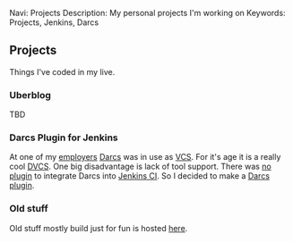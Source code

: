 Navi: Projects
Description: My personal projects I'm working on
Keywords: Projects, Jenkins, Darcs

## Projects

Things I've coded in my live.

### Uberblog

TBD

### Darcs Plugin for Jenkins

At one of my [employers][1] [Darcs][2] was in use as [VCS][3]. For it's age it is a really cool [DVCS][4]. One big disadvantage is lack of tool support. There was [no plugin][5] to integrate Darcs into [Jenkins CI][6]. So I decided to make a [Darcs plugin][7].

### Old stuff

Old stuff mostly build just for fun is hosted [here][8].

[1]: http://www.kwick.de/
[2]: http://darcs.net/
[3]: http://en.wikipedia.org/wiki/Revision_control
[4]: http://en.wikipedia.org/wiki/Distributed_Version_Control_System
[5]: http://stackoverflow.com/questions/1468760/is-there-a-darcs-plugin-for-hudson
[6]: http://jenkins-ci.org/
[7]: https://github.com/Weltraumschaf/darcs-plugin
[8]: http://sxs.weltraumschaf.de/